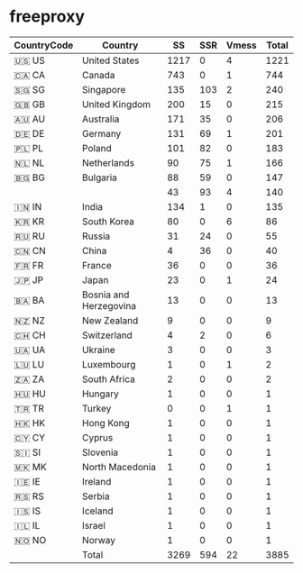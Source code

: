 # freeproxy

|CountryCode|Country|SS|SSR|Vmess|Total|
|  ----  | ----  |  ----  | ----  |  ----  | ----  |
|🇺🇸 US|United States|1217|0|4|1221|
|🇨🇦 CA|Canada|743|0|1|744|
|🇸🇬 SG|Singapore|135|103|2|240|
|🇬🇧 GB|United Kingdom|200|15|0|215|
|🇦🇺 AU|Australia|171|35|0|206|
|🇩🇪 DE|Germany|131|69|1|201|
|🇵🇱 PL|Poland|101|82|0|183|
|🇳🇱 NL|Netherlands|90|75|1|166|
|🇧🇬 BG|Bulgaria|88|59|0|147|
| ||43|93|4|140|
|🇮🇳 IN|India|134|1|0|135|
|🇰🇷 KR|South Korea|80|0|6|86|
|🇷🇺 RU|Russia|31|24|0|55|
|🇨🇳 CN|China|4|36|0|40|
|🇫🇷 FR|France|36|0|0|36|
|🇯🇵 JP|Japan|23|0|1|24|
|🇧🇦 BA|Bosnia and Herzegovina|13|0|0|13|
|🇳🇿 NZ|New Zealand|9|0|0|9|
|🇨🇭 CH|Switzerland|4|2|0|6|
|🇺🇦 UA|Ukraine|3|0|0|3|
|🇱🇺 LU|Luxembourg|1|0|1|2|
|🇿🇦 ZA|South Africa|2|0|0|2|
|🇭🇺 HU|Hungary|1|0|0|1|
|🇹🇷 TR|Turkey|0|0|1|1|
|🇭🇰 HK|Hong Kong|1|0|0|1|
|🇨🇾 CY|Cyprus|1|0|0|1|
|🇸🇮 SI|Slovenia|1|0|0|1|
|🇲🇰 MK|North Macedonia|1|0|0|1|
|🇮🇪 IE|Ireland|1|0|0|1|
|🇷🇸 RS|Serbia|1|0|0|1|
|🇮🇸 IS|Iceland|1|0|0|1|
|🇮🇱 IL|Israel|1|0|0|1|
|🇳🇴 NO|Norway|1|0|0|1|
||Total|3269|594|22|3885|
